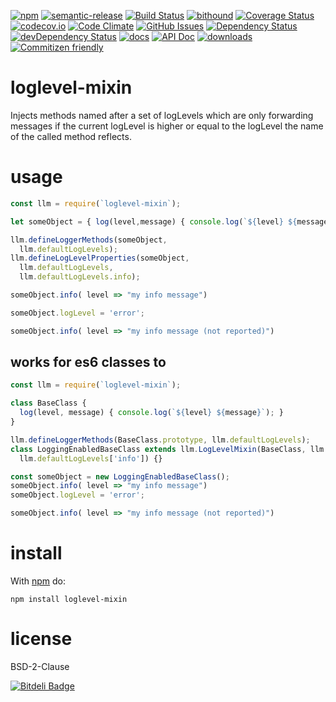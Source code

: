 
[![npm](https://img.shields.io/npm/v/loglevel-mixin.svg)](https://www.npmjs.com/package/loglevel-mixin)
[![semantic-release](https://img.shields.io/badge/%20%20%F0%9F%93%A6%F0%9F%9A%80-semantic--release-e10079.svg)](https://github.com/arlac77/loglevel-mixin)
[![Build Status](https://secure.travis-ci.org/arlac77/loglevel-mixin.png)](http://travis-ci.org/arlac77/loglevel-mixin)
[![bithound](https://www.bithound.io/github/arlac77/loglevel-mixin/badges/score.svg)](https://www.bithound.io/github/arlac77/loglevel-mixin)
[![Coverage Status](https://coveralls.io/repos/arlac77/loglevel-mixin/badge.svg)](https://coveralls.io/r/arlac77/loglevel-mixin)
[![codecov.io](http://codecov.io/github/arlac77/loglevel-mixin/coverage.svg?branch=master)](http://codecov.io/github/arlac77/loglevel-mixin?branch=master)
[![Code Climate](https://codeclimate.com/github/arlac77/loglevel-mixin/badges/gpa.svg)](https://codeclimate.com/github/arlac77/loglevel-mixin)
[![GitHub Issues](https://img.shields.io/github/issues/arlac77/loglevel-mixin.svg?style=flat-square)](https://github.com/arlac77/loglevel-mixin/issues)
[![Dependency Status](https://david-dm.org/arlac77/loglevel-mixin.svg)](https://david-dm.org/arlac77/loglevel-mixin)
[![devDependency Status](https://david-dm.org/arlac77/loglevel-mixin/dev-status.svg)](https://david-dm.org/arlac77/loglevel-mixin#info=devDependencies)
[![docs](http://inch-ci.org/github/arlac77/loglevel-mixin.svg?branch=master)](http://inch-ci.org/github/arlac77/loglevel-mixin)
[![API Doc](https://doclets.io/arlac77/loglevel-mixin.svg/master.svg)](https://doclets.io/arlac77/loglevel-mixin.svg/master)
[![downloads](http://img.shields.io/npm/dm/loglevel-mixin.svg?style=flat-square)](https://npmjs.org/package/loglevel-mixin)
[![Commitizen friendly](https://img.shields.io/badge/commitizen-friendly-brightgreen.svg)](http://commitizen.github.io/cz-cli/)

loglevel-mixin
====

Injects methods named after a set of logLevels which are only forwarding messages if the current logLevel is higher or equal to the logLevel the name of the called method reflects.

usage
=====

```javascript
const llm = require(`loglevel-mixin`);

let someObject = { log(level,message) { console.log(`${level} ${message}`); } };

llm.defineLoggerMethods(someObject,
  llm.defaultLogLevels);
llm.defineLogLevelProperties(someObject,
  llm.defaultLogLevels,
  llm.defaultLogLevels.info);

someObject.info( level => "my info message")

someObject.logLevel = 'error';

someObject.info( level => "my info message (not reported)")
```

works for es6 classes to
------------------

```javascript
const llm = require(`loglevel-mixin`);

class BaseClass {
  log(level, message) { console.log(`${level} ${message}`); }
}

llm.defineLoggerMethods(BaseClass.prototype, llm.defaultLogLevels);
class LoggingEnabledBaseClass extends llm.LogLevelMixin(BaseClass, llm.defaultLogLevels,
  llm.defaultLogLevels['info']) {}

const someObject = new LoggingEnabledBaseClass();
someObject.info( level => "my info message")
someObject.logLevel = 'error';

someObject.info( level => "my info message (not reported)")


```

install
=======

With [npm](http://npmjs.org) do:

```shell
npm install loglevel-mixin
```

license
=======

BSD-2-Clause


[![Bitdeli Badge](https://d2weczhvl823v0.cloudfront.net/arlac77/loglevel-mixin/trend.png)](https://bitdeli.com/free "Bitdeli Badge")
